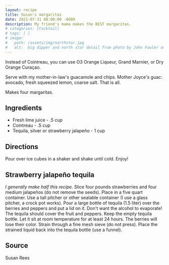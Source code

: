 ```yaml
---
layout: recipe
title: Susan's margaritas
date: 2021-07-31 08:00:00 -0600
description: My friend's mama makes the BEST margaritas.
# categories: [Cocktail]
# tags: [ ]
# image:  
#   path: /assets/img/northstar.jpg
#   alt:  big dipper and north star detail from photo by John Fowler on Unsplash
---
```


Instead of Cointreau, you can use O3 Orange Liqueur, Grand Marnier, or Dry Orange Curaçao.

Serve with my mother-in-law's guacamole and chips. Mother Joyce's guac: avocado, fresh squeezed lemon, coarse salt. That is all.

Makes four margaritas.

## Ingredients
- Fresh lime juice - .5 cup
- Cointreau - .5 cup
- Tequila, silver or strawberry jalapeño - 1 cup

## Directions
Pour over ice cubes in a shaker and shake until cold. Enjoy!

## Strawberry jalapeño tequila
_I generally make half this recipe._ Slice four pounds strawberries and four medium jalapeños (do not remove the seeds). Place in a five quart container. Use a tall pitcher or other sealable container (I use a glass pitcher, a crock pot works). Pour a large bottle of tequila (1.5 liter) over the berries and peppers and put a lid on it. Don't want the alcohol to evaporate! The tequila should cover the fruit and peppers. Keep the empty tequila bottle. Let it sit at room temperature for at least 24 hours. The berries will lose their color. Strain through a fine mesh sieve (do not press). Place the strained liquid back into the tequila bottle (use a funnel).

## Source
Susan Rees
